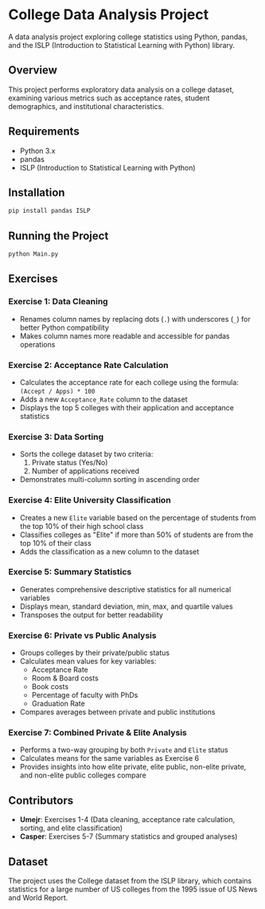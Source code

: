 # College Data Analysis Project

A data analysis project exploring college statistics using Python, pandas, and the ISLP (Introduction to Statistical Learning with Python) library.

## Overview

This project performs exploratory data analysis on a college dataset, examining various metrics such as acceptance rates, student demographics, and institutional characteristics.

## Requirements

- Python 3.x
- pandas
- ISLP (Introduction to Statistical Learning with Python)

## Installation

```bash
pip install pandas ISLP
```

## Running the Project

```bash
python Main.py
```

## Exercises

### Exercise 1: Data Cleaning
- Renames column names by replacing dots (`.`) with underscores (`_`) for better Python compatibility
- Makes column names more readable and accessible for pandas operations

### Exercise 2: Acceptance Rate Calculation
- Calculates the acceptance rate for each college using the formula: `(Accept / Apps) * 100`
- Adds a new `Acceptance_Rate` column to the dataset
- Displays the top 5 colleges with their application and acceptance statistics

### Exercise 3: Data Sorting
- Sorts the college dataset by two criteria:
  1. Private status (Yes/No)
  2. Number of applications received
- Demonstrates multi-column sorting in ascending order

### Exercise 4: Elite University Classification
- Creates a new `Elite` variable based on the percentage of students from the top 10% of their high school class
- Classifies colleges as "Elite" if more than 50% of students are from the top 10% of their class
- Adds the classification as a new column to the dataset

### Exercise 5: Summary Statistics
- Generates comprehensive descriptive statistics for all numerical variables
- Displays mean, standard deviation, min, max, and quartile values
- Transposes the output for better readability

### Exercise 6: Private vs Public Analysis
- Groups colleges by their private/public status
- Calculates mean values for key variables:
  - Acceptance Rate
  - Room & Board costs
  - Book costs
  - Percentage of faculty with PhDs
  - Graduation Rate
- Compares averages between private and public institutions

### Exercise 7: Combined Private & Elite Analysis
- Performs a two-way grouping by both `Private` and `Elite` status
- Calculates means for the same variables as Exercise 6
- Provides insights into how elite private, elite public, non-elite private, and non-elite public colleges compare

## Contributors

- **Umejr**: Exercises 1-4 (Data cleaning, acceptance rate calculation, sorting, and elite classification)
- **Casper**: Exercises 5-7 (Summary statistics and grouped analyses)

## Dataset

The project uses the College dataset from the ISLP library, which contains statistics for a large number of US colleges from the 1995 issue of US News and World Report.
